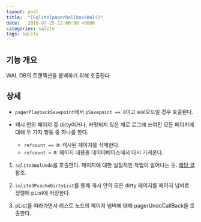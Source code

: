 ```yaml
---
layout: post
title:  "[Sqlite]pagerRollbackWal()"
date:   2016-07-25 22:00:00 +0000
categories: sqlite
tags: sqlite
---
```


## 기능 개요

WAL DB의 트랜젝션을 롤백하기 위해 호출된다

## 상세

- `pagerPlaybackSavepoint`에서 `pSavepoint == 0`이고 wal모드일 경우 호출된다.

- 캐시 안의 페이지 중 dirty이거나, 커밋되지 않은 채로 로그에 쓰여진 모든 페이지에 대해 두 가지 행동 중 하나를 한다.

  - `refcount == 0`: 캐시된 페이지를 삭제한다.
  - `refcount > 0`: 페이지 내용을 데이터베이스에서 다시 가져온다.

1. `sqlite3WalUndo`를 호출한다. 페이지에 대한 실질적인 작업이 일어나는 듯. [해당 글](http://orc1226.github.io/2016/07/SQLite-sqlite3WalUndo) 참조.

2. `sqlite3PcacheDirtyList`를 통해 캐시 안의 모든 dirty 페이지를 페이지 넘버로 정렬해 pList에 저장한다.

3. pList를 따라가면서 리스트 노드의 페이지 넘버에 대해 pagerUndoCallBack을 호출한다.
